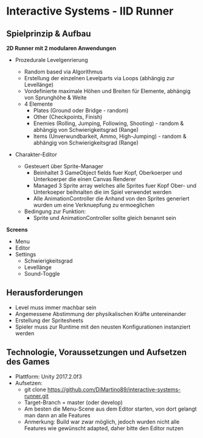 # Interactive Systems - IID Runner

## Spielprinzip & Aufbau

**2D Runner mit 2 modularen Anwendungen**

* Prozedurale Levelgenrierung
	* Random based via Algorithmus
	* Erstellung der einzelnen Levelparts via Loops (abhängig zur Levellänge)
	* Vordefinierte maximale Höhen und Breiten für Elemente, abhängig von Sprunghöhe & Weite
	* 4 Elemente
		* Plates (Ground oder Bridge - random)
		* Other (Checkpoints, Finish)
		* Enemies (Rolling, Jumping, Following, Shooting) - random & abhängig von Schwierigkeitsgrad (Range)
		* Items (Unverwundbarkeit, Ammo, High-Jumping) - random & abhängig von Schwierigkeitsgrad (Range)
		
* Charakter-Editor
	* Gesteuert über Sprite-Manager
		 * Beinhaltet 3 GameObject fields fuer Kopf, Oberkoerper und Unterkoerper die einen Canvas Renderer
		 * Managed 3 Sprite array welches alle Sprites fuer Kopf Ober- und Unterkoeper beihnalten die im Spiel verwendet werden
		 * Alle AnimationController die Anhand von den Sprites generiert wurden um eine Verknuepfung zu ermoeglichen
	* Bedingung zur Funktion:
		* Sprite und AnimationController sollte gleich benannt sein

**Screens**
* Menu
* Editor
* Settings
	* Schwierigkeitsgrad
	* Levellänge
	* Sound-Toggle

## Herausforderungen

* Level muss immer machbar sein
* Angemessene Abstimmung der physikalischen Kräfte untereinander
* Erstellung der Spritesheets
* Spieler muss zur Runtime mit den neusten Konfigurationen instanziert werden

## Technologie, Voraussetzungen und Aufsetzen des Games

* Plattform: Unity 2017.2.0f3
* Aufsetzen: 
	* git clone https://github.com/DiMartino89/interactive-systems-runner.git
	* Target-Branch = master (oder develop)
	* Am besten die Menu-Scene aus dem Editor starten, von dort gelangt man dann an alle Features
	* Anmerkung: Build war zwar möglich, jedoch wurden nicht alle Features wie gewünscht adapted, daher bitte den Editor nutzen
